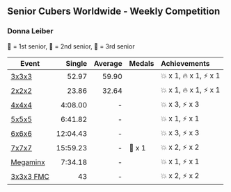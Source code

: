 ## Senior Cubers Worldwide - Weekly Competition
### Donna Leiber

🥇 = 1st senior, 🥈 = 2nd senior, 🥉 = 3rd senior

| Event | Single | Average | Medals | Achievements|
| -- | --: | --: | :-- | :-- |
| [3x3x3](donna_leiber/333.md) | 52.97 | 59.90 |  | 💥 x 1, 🔥 x 1, ⚡ x 1 |
| [2x2x2](donna_leiber/222.md) | 23.86 | 32.64 |  | 💥 x 1, 🔥 x 1, ⚡ x 1 |
| [4x4x4](donna_leiber/444.md) | 4:08.00 | - |  | 💥 x 3, ⚡ x 3 |
| [5x5x5](donna_leiber/555.md) | 6:41.82 | - |  | 💥 x 1, ⚡ x 1 |
| [6x6x6](donna_leiber/666.md) | 12:04.43 | - |  | 💥 x 3, ⚡ x 3 |
| [7x7x7](donna_leiber/777.md) | 15:59.23 | - | 🥉 x 1 | 💥 x 2, ⚡ x 2 |
| [Megaminx](donna_leiber/minx.md) | 7:34.18 | - |  | 💥 x 1, ⚡ x 1 |
| [3x3x3 FMC](donna_leiber/333fm.md) | 43 | - |  | 💥 x 2, ⚡ x 2 |

<!-- Global site tag (gtag.js) - Google Analytics -->
<script async src="https://www.googletagmanager.com/gtag/js?id=UA-86348435-3"></script>
<script>window.dataLayer = window.dataLayer || []; function gtag() {dataLayer.push(arguments);} gtag('js', new Date()); gtag('config', 'UA-86348435-3');</script>
